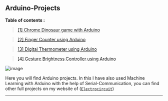 ## Arduino-Projects

**Table of contents :**

> [\[1\] Chrome Dinosaur game with Arduino](https://github.com/mustakim300/Arduino-Projects/tree/main/Chrome%20Dinosaur%20game%20with%20Arduino)

> [\[2\] Finger Counter using Arduino](https://github.com/mustakim300/Arduino-Projects/tree/main/Finger%20Counter%20using%20Arduino)

> [\[3\] Digital Thermometer using Arduino](https://github.com/mustakim300/Arduino-Projects/blob/main/Digital%20Thermometer%20using%20Arduino)

> [\[4\] Gesture Brightness Controller using Arduino](https://github.com/mustakim300/Arduino-Projects/tree/main/Gesture%20Brightness%20Controller%20using%20Arduino)



![image](https://user-images.githubusercontent.com/68029648/186951970-9acacfc8-bf3f-40f0-bf28-599209df7a95.png)



Here you will find Arduino projects. In this I have also used Machine Learning with Arduino with the help of Serial-Communication, you can find other full projects on my website of ([`Electrocircuit`](https://electrocircuit.net/))




---

